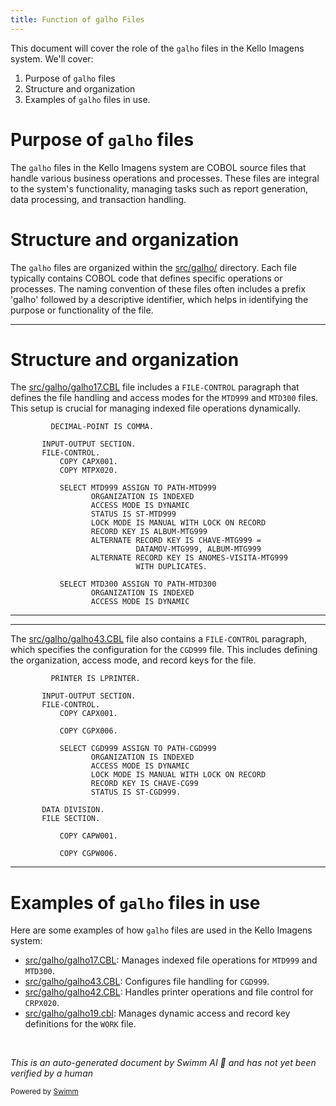 ```yaml
---
title: Function of galho Files
---
```

This document will cover the role of the `galho` files in the Kello Imagens system. We'll cover:

1. Purpose of `galho` files
2. Structure and organization
3. Examples of `galho` files in use.

# Purpose of `galho` files

The `galho` files in the Kello Imagens system are COBOL source files that handle various business operations and processes. These files are integral to the system's functionality, managing tasks such as report generation, data processing, and transaction handling.

# Structure and organization

The `galho` files are organized within the <SwmPath>[src/galho/](src/galho/)</SwmPath> directory. Each file typically contains COBOL code that defines specific operations or processes. The naming convention of these files often includes a prefix 'galho' followed by a descriptive identifier, which helps in identifying the purpose or functionality of the file.

<SwmSnippet path="/src/galho/galho17.CBL" line="10">

---

# Structure and organization

The <SwmPath>[src/galho/galho17.CBL](src/galho/galho17.CBL)</SwmPath> file includes a <SwmToken path="src/galho/galho17.CBL" pos="13:1:3" line-data="       FILE-CONTROL.">`FILE-CONTROL`</SwmToken> paragraph that defines the file handling and access modes for the <SwmToken path="src/galho/galho17.CBL" pos="17:3:3" line-data="           SELECT MTD999 ASSIGN TO PATH-MTD999">`MTD999`</SwmToken> and <SwmToken path="src/galho/galho17.CBL" pos="28:3:3" line-data="           SELECT MTD300 ASSIGN TO PATH-MTD300">`MTD300`</SwmToken> files. This setup is crucial for managing indexed file operations dynamically.

```cobol
         DECIMAL-POINT IS COMMA.

       INPUT-OUTPUT SECTION.
       FILE-CONTROL.
           COPY CAPX001.
           COPY MTPX020.

           SELECT MTD999 ASSIGN TO PATH-MTD999
                  ORGANIZATION IS INDEXED
                  ACCESS MODE IS DYNAMIC
                  STATUS IS ST-MTD999
                  LOCK MODE IS MANUAL WITH LOCK ON RECORD
                  RECORD KEY IS ALBUM-MTG999
                  ALTERNATE RECORD KEY IS CHAVE-MTG999 =
                            DATAMOV-MTG999, ALBUM-MTG999
                  ALTERNATE RECORD KEY IS ANOMES-VISITA-MTG999
                            WITH DUPLICATES.

           SELECT MTD300 ASSIGN TO PATH-MTD300
                  ORGANIZATION IS INDEXED
                  ACCESS MODE IS DYNAMIC
```

---

</SwmSnippet>

<SwmSnippet path="/src/galho/galho43.CBL" line="10">

---

The <SwmPath>[src/galho/galho43.CBL](src/galho/galho43.CBL)</SwmPath> file also contains a <SwmToken path="src/galho/galho43.CBL" pos="13:1:3" line-data="       FILE-CONTROL.">`FILE-CONTROL`</SwmToken> paragraph, which specifies the configuration for the <SwmToken path="src/galho/galho43.CBL" pos="18:3:3" line-data="           SELECT CGD999 ASSIGN TO PATH-CGD999">`CGD999`</SwmToken> file. This includes defining the organization, access mode, and record keys for the file.

```cobol
         PRINTER IS LPRINTER.

       INPUT-OUTPUT SECTION.
       FILE-CONTROL.
           COPY CAPX001.

           COPY CGPX006.

           SELECT CGD999 ASSIGN TO PATH-CGD999
                  ORGANIZATION IS INDEXED
                  ACCESS MODE IS DYNAMIC
                  LOCK MODE IS MANUAL WITH LOCK ON RECORD
                  RECORD KEY IS CHAVE-CG99
                  STATUS IS ST-CGD999.

       DATA DIVISION.
       FILE SECTION.

           COPY CAPW001.

           COPY CGPW006.
```

---

</SwmSnippet>

# Examples of `galho` files in use

Here are some examples of how `galho` files are used in the Kello Imagens system:

- <SwmPath>[src/galho/galho17.CBL](src/galho/galho17.CBL)</SwmPath>: Manages indexed file operations for <SwmToken path="src/galho/galho17.CBL" pos="17:3:3" line-data="           SELECT MTD999 ASSIGN TO PATH-MTD999">`MTD999`</SwmToken> and <SwmToken path="src/galho/galho17.CBL" pos="28:3:3" line-data="           SELECT MTD300 ASSIGN TO PATH-MTD300">`MTD300`</SwmToken>.
- <SwmPath>[src/galho/galho43.CBL](src/galho/galho43.CBL)</SwmPath>: Configures file handling for <SwmToken path="src/galho/galho43.CBL" pos="18:3:3" line-data="           SELECT CGD999 ASSIGN TO PATH-CGD999">`CGD999`</SwmToken>.
- <SwmPath>[src/galho/galho42.CBL](src/galho/galho42.CBL)</SwmPath>: Handles printer operations and file control for `CRPX020`.
- <SwmPath>[src/galho/galho19.cbl](src/galho/galho19.cbl)</SwmPath>: Manages dynamic access and record key definitions for the `WORK` file.

&nbsp;

*This is an auto-generated document by Swimm AI 🌊 and has not yet been verified by a human*

<SwmMeta version="3.0.0" repo-id="Z2l0aHViJTNBJTNBa2VsbG8lM0ElM0Fzd2ltbWlv" repo-name="kello"><sup>Powered by [Swimm](/)</sup></SwmMeta>
